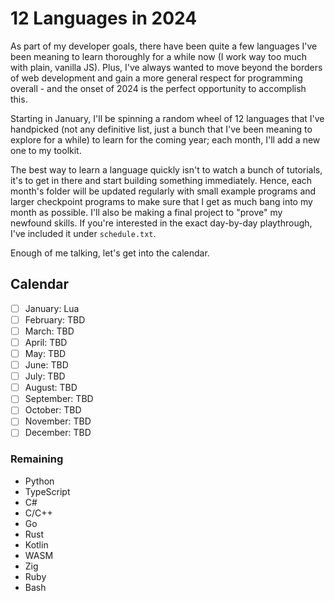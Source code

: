 # 12 Languages in 2024

As part of my developer goals, there have been quite a few languages I've been meaning to learn thoroughly for a while now (I work way too much with plain, vanilla JS). Plus, I've always wanted to move beyond the borders of web development and gain a more general respect for programming overall - and the onset of 2024 is the perfect opportunity to accomplish this.

Starting in January, I'll be spinning a random wheel of 12 languages that I've handpicked (not any definitive list, just a bunch that I've been meaning to explore for a while) to learn for the coming year; each month, I'll add a new one to my toolkit.

The best way to learn a language quickly isn't to watch a bunch of tutorials, it's to get in there and start building something immediately. Hence, each month's folder will be updated regularly with small example programs and larger checkpoint programs to make sure that I get as much bang into my month as possible. I'll also be making a final project to "prove" my newfound skills. If you're interested in the exact day-by-day playthrough, I've included it under `schedule.txt`.

Enough of me talking, let's get into the calendar.

## Calendar

 - [ ] January: Lua
 - [ ] February: TBD
 - [ ] March: TBD
 - [ ] April: TBD
 - [ ] May: TBD
 - [ ] June: TBD
 - [ ] July: TBD
 - [ ] August: TBD
 - [ ] September: TBD
 - [ ] October: TBD
 - [ ] November: TBD
 - [ ] December: TBD

### Remaining

 - Python
 - TypeScript
 - C#
 - C/C++
 - Go
 - Rust
 - Kotlin
 - WASM
 - Zig
 - Ruby
 - Bash